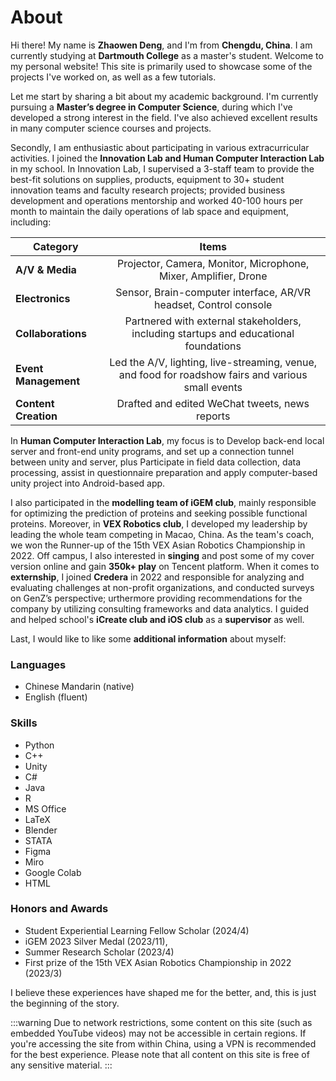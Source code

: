 # About

Hi there! My name is **Zhaowen Deng**, and I'm from **Chengdu, China**. I am currently studying at **Dartmouth College** as a master's student. Welcome to my personal website! This site is primarily used to showcase some of the projects I've worked on, as well as a few tutorials.

Let me start by sharing a bit about my academic background. I'm currently pursuing a **Master’s degree in Computer Science**, during which I've developed a strong interest in the field. I've also achieved excellent results in many computer science courses and projects.

Secondly, I am enthusiastic about participating in various extracurricular activities. I joined the **Innovation Lab and Human Computer Interaction Lab** in my school. In Innovation Lab, I supervised a 3-staff team to provide the best-fit solutions on supplies, products, equipment to 30+ student innovation teams and faculty research projects; provided business development and operations mentorship and worked 40-100 hours per month to maintain the daily operations of lab space and equipment, including:

| **Category**                | **Items**                                             |
|-----------------------------|:-------------------------------------------------------:|
| **A/V & Media**             | Projector, Camera, Monitor, Microphone, Mixer, Amplifier, Drone |
| **Electronics**             | Sensor, Brain-computer interface, AR/VR headset, Control console |
| **Collaborations**          | Partnered with external stakeholders, including startups and educational foundations |
| **Event Management**        | Led the A/V, lighting, live-streaming, venue, and food for roadshow fairs and various small events |
| **Content Creation**        | Drafted and edited WeChat tweets, news reports |

In **Human Computer Interaction Lab**, my focus is to Develop back-end local server and front-end unity programs, and set up a connection tunnel between unity and server, plus Participate in field data collection, data processing, assist in questionnaire preparation and apply computer-based unity project into Android-based app.

I also participated in the **modelling team of iGEM club**, mainly responsible for optimizing the prediction of proteins and seeking possible functional proteins. Moreover, in **VEX Robotics club**, I developed my leadership by leading the whole team competing in Macao, China. As the team's coach, we won the Runner-up of the 15th VEX Asian Robotics Championship in 2022. Off campus, I also interested in **singing** and post some of my cover version online and gain **350k+ play** on Tencent platform. When it comes to **externship**, I joined **Credera** in 2022 and responsible for analyzing and evaluating challenges at non-profit organizations, and conducted surveys on GenZ’s perspective; urthermore providing recommendations for the company by utilizing consulting frameworks and data analytics. I guided and helped school's **iCreate club and iOS club** as a **supervisor** as well.

Last, I would like to like some **additional information** about myself:

### Languages
- Chinese Mandarin (native)
- English (fluent)

### Skills
- Python
- C++
- Unity
- C#
- Java
- R
- MS Office
- LaTeX
- Blender
- STATA
- Figma
- Miro
- Google Colab
- HTML

### Honors and Awards
- Student Experiential Learning Fellow Scholar (2024/4)
- iGEM 2023 Silver Medal (2023/11),
- Summer Research Scholar (2023/4)
- First prize of the 15th VEX Asian Robotics Championship in 2022 (2023/3)


I believe these experiences have shaped me for the better, and, this is just the beginning of the story.

:::warning
Due to network restrictions, some content on this site (such as embedded YouTube videos) may not be accessible in certain regions. If you're accessing the site from within China, using a VPN is recommended for the best experience. Please note that all content on this site is free of any sensitive material.
:::